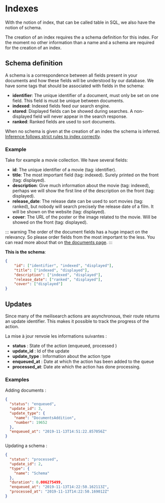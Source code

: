 # Indexes

With the notion of index, that can be called table in SQL, we also have the notion of schema.

The creation of an index requires the a schema definition for this index. For the moment no other information than a name and a schema are required for the creation of an index.

## Schema definition

A schema is a correspondence between all fields present in your documents and how these fields will be understood by our database.
We have some tags that should be associated with fields in the schema:

* **identifier**: The unique identifier of a document, must only be set on one field. This field is must be unique between documents.
* **indexed**: Indexed fields feed our search engine.
* **stored**: Displayed fields can be showed during searches. A non-displayed field will never appear in the search response.
* **ranked**: Ranked fields are used to sort documents. <Badge text="soon" type="warn"/>

When no schema is given at the creation of an index the schema is inferred. [Inference follows strict rules to index correctly](/main_concept/indexes.md#schema-definition).

### Example

Take for example a movie collection. We have several fields:

* **id**: The unique identifier of a movie (tag: identifier).
* **title**: The most important field (tag: indexed). Surely printed on the front (tag: displayed).
* **description**: Give much information about the movie (tag: indexed), perhaps we will show the first line of the description on the front (tag: displayed).
* **release_date**: The release date can be used to sort movies (tag: ranked), but nobody will search precisely the release date of a film. It will be shown on the website (tag: displayed).
* **cover**: The URL of the poster or the image related to the movie. Will be showed on the front (tag: displayed).

::: warning
The order of the document fields has a huge impact on the relevancy. So please order fields from the most important to the less.
You can read more about that on [the documents page](/main_concept/documents.md).
:::

**This is the schema**:

```json
{
    "id": ["identifier", "indexed", "displayed"],
    "title": ["indexed", "displayed"],
    "description": ["indexed", "displayed"],
    "release_date": ["ranked", "displayed"],
    "cover": ["displayed"]
}
```

## Updates

Since many of the meilisearch actions are asynchronous, their route returns an update identifier. This makes it possible to track the progress of the action.

La mise à jour renvoie les informations suivantes :
* **status** : State of the action (enqueued, processed )
* **update_id** : Id of the update
* **update_type** : Information about the action type
* **enqueued_at** : Date at which the action has been added to the queue
* **processed_at**: Date ate which the action has done processing.

### Examples

Adding documents :
```json
{
  "status": "enqueued",
  "update_id": 3,
  "update_type": {
    "name": "DocumentsAddition",
    "number": 19652
  },
  "enqueued_at": "2019-11-13T14:51:22.857056Z"
}
```

Updating a schema :
```json
{
  "status": "processed",
  "update_id": 2,
  "type": {
    "name": "Schema"
  },
  "duration": 0.006275499,
  "enqueued_at": "2019-11-13T14:22:50.162113Z",
  "processed_at": "2019-11-13T14:22:50.169012Z"
}
```
